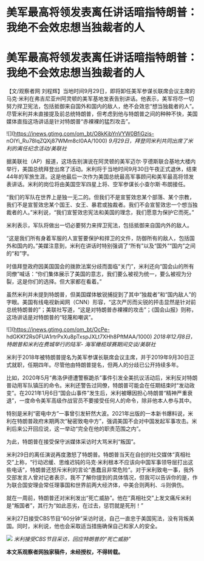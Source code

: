 # 美军最高将领发表离任讲话暗指特朗普：我绝不会效忠想当独裁者的人

# 美军最高将领发表离任讲话暗指特朗普：我绝不会效忠想当独裁者的人

【文/观察者网
刘程辉】当地时间9月29日，即将卸任美军参谋长联席会议主席的马克·米利在弗吉尼亚州阿灵顿的美军基地发表告别讲话。他表示，美军将尽一切努力捍卫宪法，包括抵御来自国外和国内的敌人，绝不会效忠“想当独裁者的人”。尽管米利并未直接提及前总统特朗普，但考虑到他与特朗普之间的种种不快，美国媒体直指这场讲话是针对特朗普“赤裸裸的猛烈攻击”。

![](https://inews.gtimg.com/om_bt/O8kKibYnVYW0BfiGzis-
nOIYi_Ru78lqZQXj87WMm8cI0AA/1000) _9月29日，拜登同米利共同出席了米利的离任纪念活动/美联社_

据美联社（AP）报道，这场告别演说在阿灵顿的美军迈尔·亨德斯联合基地大楼内举行，美国总统拜登出席了活动。米利将于当地时间9月30日午夜正式退休，结束44年的军旅生涯。这是他最后一次作为美国总统最高军事顾问和美军最高将领发表讲话。米利的岗位将由美国空军四星上将、空军参谋长小查尔斯·布朗接任。

“我们的军队在世界上是独一无二的。但我们不是宣誓效忠某个部落、某个宗教，我们不是宣誓效忠某个国王、女王、暴君或独裁者。我们不会宣誓效忠一个想当独裁者的人。”米利说，“我们宣誓效忠宪法和美国的理念，我们愿意为保护它而死。”

米利表示，军队将做出一切必要努力来捍卫宪法，包括抵御来自国内外的敌人。

“这是我们所有身着军服的人宣誓要保护和捍卫的文件，防御所有的敌人，包括国外和国内的。”美媒注意到，米利在讲话时特别强调了“所有”以及“国外”“国内”之间的“和”字。

时值拜登政府因美国国会的拨款法案分歧而面临“关门”，米利还向“国会山的所有同僚”喊话：“你们集体展示了美国的意志，我们要么被视为统一，要么被视为分裂，这是你们的选择。但大家都在看着。”

虽然米利并未提到特朗普，但美国媒体敏锐捕捉到了其中“独裁者”和“国内敌人”的字眼。美国有线电视新闻网（CNN）形容，“这次严厉而尖锐的抨击显然是针对前总统特朗普的”；美联社写道，“这是对特朗普赤裸裸的攻击”；《国会山报》则称，这场讲话是对特朗普的“轻蔑和嘲讽”。

![](https://inews.gtimg.com/om_bt/OcPe-
hdGKKf2Rs0FUA1rtrPxXu8pTxspJXLt7XHh8PftMAA/1000) _2018年12月8日，特朗普和米利在费城举行的陆军-
海军橄榄球赛期间交谈/美联社_

米利于2018年被特朗普提名为美军参谋长联席会议主席，并于2019年9月30日正式就职，任期四年。尽管他由特朗普提名，但两人的分歧已公开持续多年。

比如，2020年5月“弗洛伊德遭警察跪杀”事件引发全美抗议活动后，米利反对特朗普动用军队镇压的命令。米利还警告过同僚，特朗普可能会在任期结束时“发动政变”。在2021年1月6日“国会山事件”发生后，米利被曝因担心特朗普“精神严重衰退”，一度命令美军高级作战官员不要接受任何人的命令，除非他本人参与其中。

特别是米利“密电中方”一事曾引发轩然大波。2021年出版的一本新书爆料说，米利在特朗普政府末期两次“秘密致电中方”，强调美国不会对中国发起军事攻击。米利后来公开回应说，这一举动“完全在他的职责范围之内”。

为此，特朗普在接受保守派媒体采访时大骂米利“叛国”。

米利29日的离任演说再度激怒了特朗普。特朗普当天在自创的社交媒体“真相社交”上称，“行动迟缓、思维迟钝的马克·米利根本不应该向中国军事领导层打出这些电话”，特朗普还怒斥米利的言论“愚蠢且非常危险”。对于米利致电一事，我外交部发言人曾对记者表示，我不了解你提到的具体情况，但我可以告诉你的是，作为联合国安理会常任理事国和世界前两大经济体，中美合则两利、斗则俱伤。

就在一周前，特朗普还对米利发出“死亡威胁”。他在“真相社交”上发文痛斥米利是“叛国者”，其行为“如此恶劣，在过去，惩罚就是死刑！”

米利27日接受CBS节目“60分钟”采访时说，自己一直忠于美国宪法，没有背叛美国。同时，米利说，他也会采取适当措施确保自己和家人的安全。

![](https://inews.gtimg.com/om_bt/OOXYRf6W1qfZfChBSrv51pL9F1RYlvv5syBSua51TaD1kAA/1000)
_米利接受CBS节目采访，回应特朗普的“死亡威胁”_

**本文系观察者网独家稿件，未经授权，不得转载。**

